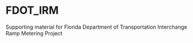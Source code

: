 # FDOT_IRM
Supporting material for Florida Department of Transportation Interchange Ramp Metering Project
